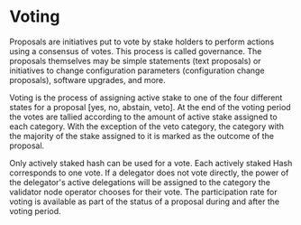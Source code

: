 # Voting

Proposals are initiatives put to vote by stake holders to perform actions using a consensus of votes. This process is called governance. The proposals themselves may be simple statements \(text proposals\) or initiatives to change configuration parameters \(configuration change proposals\), software upgrades, and more.

Voting is the process of assigning active stake to one of the four different states for a proposal \[yes, no, abstain, veto\]. At the end of the voting period the votes are tallied according to the amount of active stake assigned to each category. With the exception of the veto category, the category with the majority of the stake assigned to it is marked as the outcome of the proposal.

Only actively staked hash can be used for a vote. Each actively staked Hash corresponds to one vote. If a delegator does not vote directly, the power of the delegator's active delegations will be assigned to the category the validator node operator chooses for their vote. The participation rate for voting is available as part of the status of a proposal during and after the voting period.

